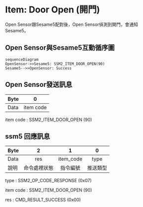# Item: Door Open (開門)

Open Sensor跟Sesame5配對後，Open Sensor偵測到開門，會通知Sesame5。

## Open Sensor與Sesame5互動循序圖

```mermaid
sequenceDiagram
OpenSensor->>Sesame5: SSM2_ITEM_DOOR_OPEN(90)
Sesame5-->>OpenSensor: Success
```
## Open Sensor發送訊息

| Byte |     0     |
|------|:---------:|
| Data | item code |

item code : SSM2_ITEM_DOOR_OPEN (90)

## ssm5 回應訊息

| Byte |   2    |     1     |  0   |
|------|:------:|:---------:|:----:|
| Data |  res   | item_code | type |
| 說明   | 命令處裡狀態 |   指令編號    | 推送類型 |

type : SSM2_OP_CODE_RESPONSE (0x07)

item code : SSM2_ITEM_DOOR_OPEN (90)

res : CMD_RESULT_SUCCESS (0x00)
